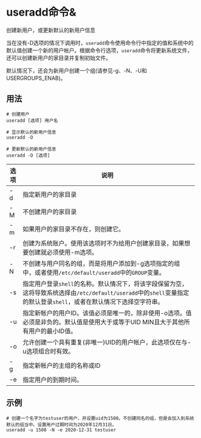 # useradd命令&

创建新用户，或更新默认的新用户信息

当在没有-D选项的情况下调用时，`useradd`命令使用命令行中指定的值和系统中的默认值创建一个新的用户帐户。根据命令行选项，`useradd`命令将更新系统文件，还可以创建新用户的家目录并复制初始文件。

默认情况下，还会为新用户创建一个组(请参见-g、-N、-U和USERGROUPS_ENAB)。

## 用法
```shell
# 创建用户
useradd [选项] 用户名

# 显示默认的新用户信息
useradd -D

# 更新默认的新用户信息
useradd -D [选项]
```

| 选项  | 说明                                                         |
| ---- | ----------------------------------------------------------- |
| -d   | 指定新用户的家目录                                           |
| -M   | 不创建用户的家目录                                           |
| -m   | 如果用户的家目录不存在，则创建它。                           |
| -r   | 创建为系统账户。使用该选项时不为给用户创建家目录，如果想要创建就必须使用-m选项。 |
| -N   | 不创建与用户同名的组，而是将用户添加到-g选项指定的组中，或者使用`/etc/default/useradd`中的`GROUP`变量。 |
| -s   | 指定用户登录`shell`的名称。默认情况下，将该字段保留为空，这将导致系统选择由`/etc/default/useradd`中的`shell`变量指定的默认登录`shell`，或者在默认情况下选择空字符串。 |
| -u   | 指定新帐户的用户ID。该值必须是唯一的，除非使用-o选项。值必须是非负的。默认值是使用大于或等于UID MIN且大于其他所有用户的最小ID值。 |
| -o   | 允许创建一个具有重复(非唯一)UID的用户帐户，此选项仅在与-u选项组合时有效。 |
| -g   | 指定新帐户的主组的名称或ID                                   |
| -e   | 指定用户的到期时间。                                         |

## 示例

```shell
# 创建一个名字为testuser的用户，并设置uid为1500。不创建同名的组，但是会加入到系统默认的组当中。设置用户过期时间为2020年12月31日。
useradd -u 1500 -N -e 2020-12-31 testuser
```
